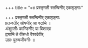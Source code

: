 +++
title = "०४ प्रस्तृणती स्तम्बिनीर् एकशृङ्गाः"

+++
प्रस्तृणती स्तम्बिनीर् एकशृङ्गाः  
प्रतन्वतीर् ओषधीर् आ वदामि ।  
अंशुमतीः काण्डिनीर् या विशाखा  
ह्वयामि ते वीरुधो वैश्वदेवीर्  
उग्राः पुरुषजीवनीः ॥